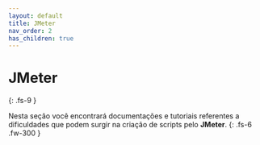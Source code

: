 ```yaml
---
layout: default
title: JMeter
nav_order: 2
has_children: true
---
```


# JMeter

{: .fs-9 }

Nesta seção você encontrará documentações e tutoriais referentes a dificuldades que podem surgir na criação de scripts pelo **JMeter**.
{: .fs-6 .fw-300 }
